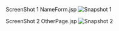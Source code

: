 ScreenShot 1 NameForm.jsp
![Snapshot 1](https://cloud.githubusercontent.com/assets/16940840/14135262/253e342e-f67a-11e5-9be9-6714bf9a6c3f.png)


ScreenShot 2 OtherPage.jsp 
![Snapshot 2](https://cloud.githubusercontent.com/assets/16940840/14135296/4d4df49a-f67a-11e5-9ab0-02483003e292.png)


